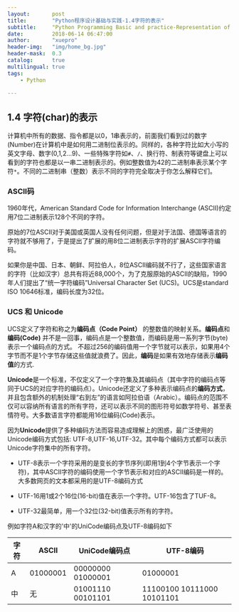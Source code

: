 ```yaml
---
layout:       post
title:        "Python程序设计基础与实践-1.4字符的表示"
subtitle:     "Python Programming Basic and practice-Representation of Char"
date:         2018-06-14 06:47:00
author:       "xuepro"
header-img:   "img/home_bg.jpg"
header-mask:  0.3
catalog:      true
multilingual: true
tags:
    - Python 
    
---    
```


## 1.4 字符(char)的表示

计算机中所有的数据、指令都是以0，1串表示的，前面我们看到过的数字(Number)在计算机中是如何用二进制位表示的。同样的，各种字符比如大小写的英文字母、数字(0,1,2...9)、一些特殊字符如```#```、```/```、换行符、制表符等键盘上可以看到的字符也都是以一串二进制表示的。例如整数值为42的二进制串表示某个字符```*```。不同的二进制串（整数）表示不同的字符完全取决于你怎么解释它们。

### ASCII码

1960年代，American Standard Code for Information Interchange (ASCII)约定用7位二进制表示128个不同的字符。

原始的7位ASCII对于美国或英国人没有任何问题，但是对于法国、德国等语言的字符就不够用了，于是提出了扩展的用8位二进制表示字符的扩展ASCII字符编码。

如果你是中国、日本、朝鲜、阿拉伯人，8位ASCII编码就不行了，这些国家语言的字符（比如汉字）总共有将近88,000个，为了克服原始的ASCII的缺陷，1990年人们提出了“统一字符编码”Universal Character Set (UCS)。UCS是standard ISO 10646标准，编码长度为32位。

### UCS 和 Unicode

UCS定义了字符和称之为**编码点（Code Point）** 的整数值的映射关系。**编码点**和**编码(Code)** 并不是一回事，编码点是一个整数值，而编码是用一系列字节(byte)表示一个编码点的方式。 不超过256的编码值用一个字节就可以表示，如果用4个字节而不是1个字节存储这些值就浪费了。因此，**编码**是如果有效地存储表示**编码值**的方式.

**Unicode**是一个标准，不仅定义了一个字符集及其编码点（其中字符的编码点等同于UCS的对应字符的编码点）。Unicode还定义了多种表示编码点的**编码方式**，并且包含额外的机制处理“右到左”的语言如阿拉伯语（Arabic）。编码点的范围不仅可以容纳所有语言的所有字符，还可以表示不同的图形符号如数学符号、甚至表情符号。大多数语言字符都能用16位编码(Code)表示。

因为**Unicode**提供了多种编码方法而容易造成理解上的困惑，最广泛使用的Unicode编码方式包括: UTF-8,UTF-16,UTF-32。其中每个编码方式都可以表示Unicode字符集中的所有字符。

- UTF-8表示一个字符采用的是变长的字节序列(即用1到4个字节表示一个字符)，其中ASCII字符的编码使用一个字节表示和对应的ASCII编码是一样的。 大多数网页的文本都采用的是UTF-8编码方式

- UTF-16用1或2个16位(16-bit)值在表示一个字符。UTF-16包含了TUF-8。

- UTF-32最简单，用一个32位(32-bit)值表示所有的字符。


例如字符A和汉字的'中'的UniCode编码点及UTF-8编码如下




 字符 | ASCII |  UniCode编码点 | UTF-8编码 
---- | ---  | ---- | ------ 
 A  | 01000001  |  00000000 01000001  | 01000001
 中  | 无  |  01001110 00101101  | 11100100 10111000 10101101

  
